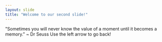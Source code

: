 ```yaml
---
layout: slide
title: "Welcome to our second slide!"
---
```

"Sometimes you will never know the value of a moment until it becomes a memory." ~ Dr Seuss
Use the left arrow to go back!
